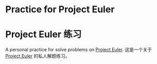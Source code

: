 # Practice for Project Euler
# Project Euler 练习

A personal practice for solve problems on [Project Euler](https://projecteuler.net).
这是一个关于 [Project Euler](https://projecteuler.net) 的私人解题练习。
